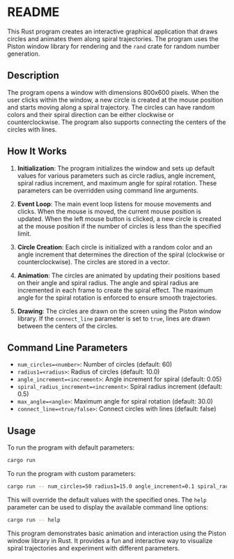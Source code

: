 # README

This Rust program creates an interactive graphical application that draws circles and animates them along spiral trajectories. The program uses the Piston window library for rendering and the `rand` crate for random number generation.

## Description

The program opens a window with dimensions 800x600 pixels. When the user clicks within the window, a new circle is created at the mouse position and starts moving along a spiral trajectory. The circles can have random colors and their spiral direction can be either clockwise or counterclockwise. The program also supports connecting the centers of the circles with lines.

## How It Works

1. **Initialization**: The program initializes the window and sets up default values for various parameters such as circle radius, angle increment, spiral radius increment, and maximum angle for spiral rotation. These parameters can be overridden using command line arguments.

2. **Event Loop**: The main event loop listens for mouse movements and clicks. When the mouse is moved, the current mouse position is updated. When the left mouse button is clicked, a new circle is created at the mouse position if the number of circles is less than the specified limit.

3. **Circle Creation**: Each circle is initialized with a random color and an angle increment that determines the direction of the spiral (clockwise or counterclockwise). The circles are stored in a vector.

4. **Animation**: The circles are animated by updating their positions based on their angle and spiral radius. The angle and spiral radius are incremented in each frame to create the spiral effect. The maximum angle for the spiral rotation is enforced to ensure smooth trajectories.

5. **Drawing**: The circles are drawn on the screen using the Piston window library. If the `connect_line` parameter is set to `true`, lines are drawn between the centers of the circles.

## Command Line Parameters

- `num_circles=<number>`: Number of circles (default: 60)
- `radius1=<radius>`: Radius of circles (default: 10.0)
- `angle_increment=<increment>`: Angle increment for spiral (default: 0.05)
- `spiral_radius_increment=<increment>`: Spiral radius increment (default: 0.5)
- `max_angle=<angle>`: Maximum angle for spiral rotation (default: 30.0)
- `connect_line=<true/false>`: Connect circles with lines (default: false)

## Usage

To run the program with default parameters:

```sh
cargo run
```

To run the program with custom parameters:

```sh
cargo run -- num_circles=50 radius1=15.0 angle_increment=0.1 spiral_radius_increment=1.0 max_angle=45.0 connect_line=true
```

This will override the default values with the specified ones. The `help` parameter can be used to display the available command line options:

```sh
cargo run -- help
```

This program demonstrates basic animation and interaction using the Piston window library in Rust. It provides a fun and interactive way to visualize spiral trajectories and experiment with different parameters.